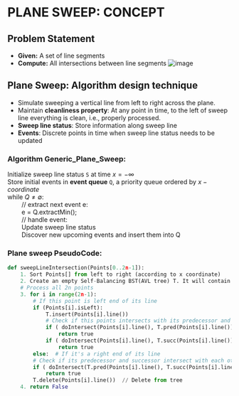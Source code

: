 # PLANE SWEEP: CONCEPT

## Problem Statement
- **Given:** A set of line segments
- **Compute:** All intersections between line segments
![image](https://user-images.githubusercontent.com/48788781/94458330-ff731900-01df-11eb-822a-afc923e725ff.png)

## Plane Sweep: Algorithm design technique
- Simulate sweeping a vertical line from left to right across the plane.
- Maintain **cleanliness property**: At any point in time, to the left of sweep
line everything is clean, i.e., properly processed.
- **Sweep line status**: Store information along sweep line
- **Events**: Discrete points in time when sweep line status needs to be
updated

### **Algorithm** Generic_Plane_Sweep:
Initialize sweep line status `S` at time $x = -\infty$<br>
Store initial events in **event queue** `Q`, a priority queue ordered by $x-coordinate$<br>
 while $Q\not ={\emptyset}$:<br>
$\qquad$// extract next event e:<br>
$\qquad$e = Q.extractMin();<br>
$\qquad$// handle event:<br>
$\qquad$Update sweep line status<br>
$\qquad$Discover new upcoming events and insert them into Q<br>

### Plane sweep PseudoCode:
```python
def sweepLineIntersection(Points[0..2n-1]):
    1. Sort Points[] from left to right (according to x coordinate)
    2. Create an empty Self-Balancing BST(AVL tree) T. It will contain all active line Segments ordered by y coordinate.
    # Process all 2n points 
    3. for i in range(2n-1):
        # If this point is left end of its line 
        if (Points[i].isLeft):
            T.insert(Points[i].line())
            # Check if this points intersects with its predecessor and successor
            if ( doIntersect(Points[i].line(), T.pred(Points[i].line()) ):
                return true
            if ( doIntersect(Points[i].line(), T.succ(Points[i].line()) ):
                return true
        else:  # If it's a right end of its line
        # Check if its predecessor and successor intersect with each other
        if ( doIntersect(T.pred(Points[i].line(), T.succ(Points[i].line())):
            return true
        T.delete(Points[i].line())  // Delete from tree
    4. return False
```
